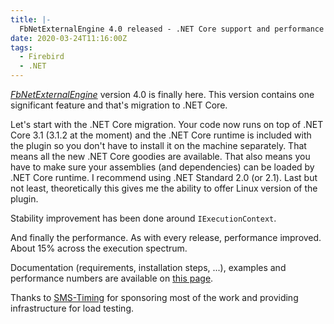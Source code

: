 ```yaml
---
title: |-
  FbNetExternalEngine 4.0 released - .NET Core support and performance
date: 2020-03-24T11:16:00Z
tags:
  - Firebird
  - .NET
---
```

[_FbNetExternalEngine_][1] version 4.0 is finally here. This version contains one significant feature and that's migration to .NET Core.

<!-- excerpt -->

Let's start with the .NET Core migration. Your code now runs on top of .NET Core 3.1 (3.1.2 at the moment) and the .NET Core runtime is included with the plugin so you don't have to install it on the machine separately. That means all the new .NET Core goodies are available. That also means you have to make sure your assemblies (and dependencies) can be loaded by .NET Core runtime. I recommend using .NET Standard 2.0 (or 2.1). Last but not least, theoretically this gives me the ability to offer Linux version of the plugin.

Stability improvement has been done around `IExecutionContext`.

And finally the performance. As with every release, performance improved. About 15% across the execution spectrum.

Documentation (requirements, installation steps, ...), examples and performance numbers are available on [this page][1].

Thanks to [SMS-Timing][2] for sponsoring most of the work and providing infrastructure for load testing.

[1]: /tools/fb-net-external-engine
[2]: http://www.sms-timing.com/